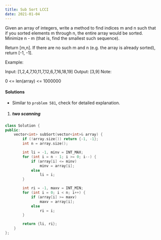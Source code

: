 ```yaml
---
title: Sub Sort LCCI
date: 2021-01-04
---
```

Given an array of integers, write a method to find indices m and n such that if you sorted elements m through n, the entire array would be sorted. Minimize n - m (that is, find the smallest such sequence).

Return [m,n]. If there are no such m and n (e.g. the array is already sorted), return [-1, -1].

Example:

Input:  [1,2,4,7,10,11,7,12,6,7,16,18,19]
Output:  [3,9]
Note:

0 <= len(array) <= 1000000


#### Solutions

- Similar to `problem 581`, check for detailed explanation.

1. ##### two scanning

```cpp
class Solution {
public:
    vector<int> subSort(vector<int>& array) {
        if (!array.size()) return {-1, -1};
        int n = array.size();

        int li = -1, minv = INT_MAX; 
        for (int i = n - 1; i >= 0; i--) {
            if (array[i] <= minv)
                minv = array[i];
            else
                li = i;
        }

        int ri = -1, maxv = INT_MIN;
        for (int i = 0; i < n; i++) {
            if (array[i] >= maxv)
                maxv = array[i];
            else
                ri = i;
        }

        return {li, ri};
    }
};
```
